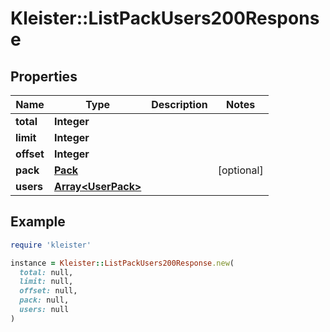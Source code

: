# Kleister::ListPackUsers200Response

## Properties

| Name | Type | Description | Notes |
| ---- | ---- | ----------- | ----- |
| **total** | **Integer** |  |  |
| **limit** | **Integer** |  |  |
| **offset** | **Integer** |  |  |
| **pack** | [**Pack**](Pack.md) |  | [optional] |
| **users** | [**Array&lt;UserPack&gt;**](UserPack.md) |  |  |

## Example

```ruby
require 'kleister'

instance = Kleister::ListPackUsers200Response.new(
  total: null,
  limit: null,
  offset: null,
  pack: null,
  users: null
)
```

